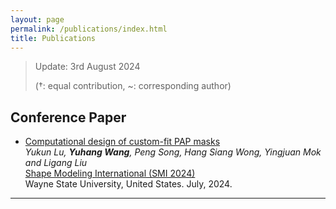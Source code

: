```yaml
---
layout: page
permalink: /publications/index.html
title: Publications
---
```


> Update: 3rd August 2024
>
> (†: equal contribution, ~: corresponding author)

## Conference Paper

- [Computational design of custom-fit PAP masks](https://doi.org/10.1016/j.cag.2024.103998)<br>*Yukun Lu, **Yuhang Wang**, Peng Song, Hang Siang Wong, Yingjuan Mok and Ligang Liu*<br>[Shape Modeling International (SMI 2024)](https://smiconf.github.io/2024/)<br>Wayne State University, United States. July, 2024.<br>

---

